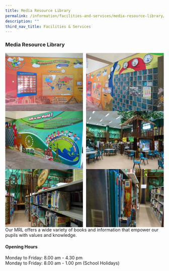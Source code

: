 ```yaml
---
title: Media Resource Library
permalink: /information/facilities-and-services/media-resource-library/
description: ""
third_nav_title: Facilities & Services
---
```

### **Media Resource Library**

<img src="/images/media%201.jpg" 
     style="width:49%" align=left>
<img src="/images/media%202.jpg" 
     style="width:49%" align=right>
<br><br><br><br><br><br><br><br>
<img src="/images/media%203.jpg" 
     style="width:49%" align=left>
<img src="/images/media%204.jpg" 
     style="width:49%" align=right>
<br><br><br><br><br><br><br><br>
<img src="/images/media%205.jpg" 
     style="width:49%" align=left>
<img src="/images/media%206.jpg" 
     style="width:49%" align=right>
		 
<br><br><br><br><br><br>		 
Our MRL offers a wide variety of books and information that empower our pupils with values and knowledge.

#### **Opening Hours**
Monday to Friday: 8.00 am - 4.30 pm <br>
Monday to Friday: 8.00 am - 1.00 pm (School Holidays)